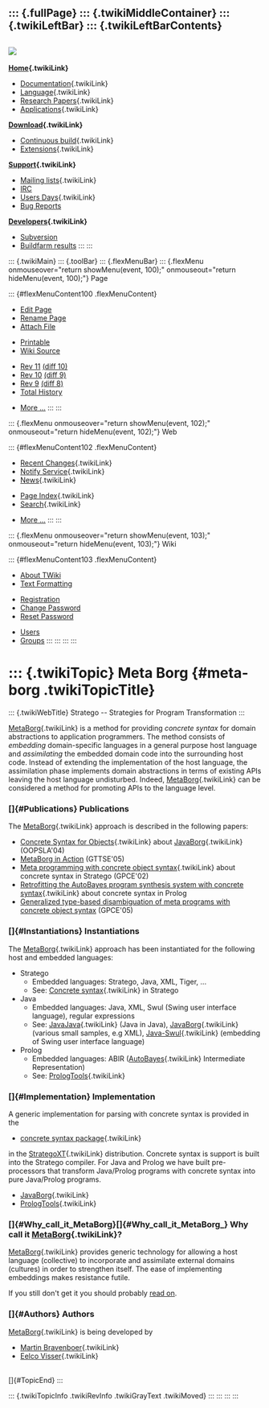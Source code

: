 ::: {.fullPage}
::: {.twikiMiddleContainer}
::: {.twikiLeftBar}
::: {.twikiLeftBarContents}
  ----------------------------------------------------------------------------------
  [![](../pub/Stratego/StrategoLogo/StrategoLogoTextlessWhite-100px.png)](WebHome)
  ----------------------------------------------------------------------------------

**[Home](WebHome){.twikiLink}**

-   [Documentation](StrategoDocumentation){.twikiLink}
-   [Language](StrategoLanguage){.twikiLink}
-   [Research Papers](StrategoPublications){.twikiLink}
-   [Applications](StrategoApplication){.twikiLink}

**[Download](StrategoDownload){.twikiLink}**

-   [Continuous build](ContinuousBuild){.twikiLink}
-   [Extensions](AdditionalPackageDownload){.twikiLink}

**[Support](StrategoSupport){.twikiLink}**

-   [Mailing lists](MailingList){.twikiLink}
-   [IRC](irc://irc.freenode.net/#stratego)
-   [Users Days](StrategoUsersDay){.twikiLink}
-   [Bug Reports](http://yellowgrass.org/project/StrategoXT)

**[Developers](StrategoDev){.twikiLink}**

-   [Subversion](https://svn.strategoxt.org/repos/StrategoXT/strategoxt/trunk)
-   [Buildfarm
    results](http://hydra.nixos.org/jobset/strategoxt/strategoxt-release/all)
:::
:::

::: {.twikiMain}
::: {.toolBar}
::: {.flexMenuBar}
::: {.flexMenu onmouseover="return showMenu(event, 100);" onmouseout="return hideMenu(event, 100);"}
Page

::: {#flexMenuContent100 .flexMenuContent}
-   [Edit
    Page](http://www.program-transformation.org/edit/Stratego/MetaBorg?t=1536825457)
-   [Rename
    Page](http://www.program-transformation.org/rename/Stratego/MetaBorg)
-   [Attach
    File](http://www.program-transformation.org/attach/Stratego/MetaBorg)

<!-- -->

-   [Printable](http://www.program-transformation.org/view/Stratego/MetaBorg?skin=print.pattern)
-   [Wiki
    Source](http://www.program-transformation.org/view/Stratego/MetaBorg?skin=text&raw=on&contenttype=text/plain)

<!-- -->

-   [Rev
    11](http://www.program-transformation.org/view/Stratego/MetaBorg?rev=1.11)
    [(diff 10)](http://www.program-transformation.org/rdiff/Stratego/MetaBorg?rev1=1.11&rev2=1.10)
-   [Rev
    10](http://www.program-transformation.org/view/Stratego/MetaBorg?rev=1.10)
    [(diff 9)](http://www.program-transformation.org/rdiff/Stratego/MetaBorg?rev1=1.10&rev2=1.9)
-   [Rev
    9](http://www.program-transformation.org/view/Stratego/MetaBorg?rev=1.9)
    [(diff 8)](http://www.program-transformation.org/rdiff/Stratego/MetaBorg?rev1=1.9&rev2=1.8)
-   [Total
    History](http://www.program-transformation.org/rdiff/Stratego/MetaBorg)

<!-- -->

-   [More
    \...](http://www.program-transformation.org/oops/Stratego/MetaBorg?template=oopsmore&param1=1.11&param2=1.11)
:::
:::

::: {.flexMenu onmouseover="return showMenu(event, 102);" onmouseout="return hideMenu(event, 102);"}
Web

::: {#flexMenuContent102 .flexMenuContent}
-   [Recent Changes](WebChanges){.twikiLink}
-   [Notify Service](WebNotify){.twikiLink}
-   [News](WebNews){.twikiLink}

<!-- -->

-   [Page Index](WebIndex){.twikiLink}
-   [Search](WebSearch){.twikiLink}

<!-- -->

-   [More
    \...](http://www.program-transformation.org/oops/Stratego/MetaBorg?template=oopsmore&param1=1.11&param2=1.11)
:::
:::

::: {.flexMenu onmouseover="return showMenu(event, 103);" onmouseout="return hideMenu(event, 103);"}
Wiki

::: {#flexMenuContent103 .flexMenuContent}
-   [About
    TWiki](http://www.program-transformation.org/view/TWiki/WebHome)
-   [Text
    Formatting](http://www.program-transformation.org/view/TWiki/TextFormattingRules)

<!-- -->

-   [Registration](http://www.program-transformation.org/view/TWiki/TWikiRegistration)
-   [Change
    Password](http://www.program-transformation.org/view/TWiki/ChangePassword)
-   [Reset
    Password](http://www.program-transformation.org/view/TWiki/ResetPassword)

<!-- -->

-   [Users](http://www.program-transformation.org/view/Main/TWikiUsers)
-   [Groups](http://www.program-transformation.org/view/Main/TWikiGroups)
:::
:::
:::
:::

::: {.twikiTopic}
Meta Borg {#meta-borg .twikiTopicTitle}
=========

::: {.twikiWebTitle}
Stratego \-- Strategies for Program Transformation
:::

[MetaBorg](MetaBorg){.twikiLink} is a method for providing *concrete
syntax* for domain abstractions to application programmers. The method
consists of *embedding* domain-specific languages in a general purpose
host language and *assimilating* the embedded domain code into the
surrounding host code. Instead of extending the implementation of the
host language, the assimilation phase implements domain abstractions in
terms of existing APIs leaving the host language undisturbed. Indeed,
[MetaBorg](MetaBorg){.twikiLink} can be considered a method for
promoting APIs to the language level.

### []{#Publications} Publications

The [MetaBorg](MetaBorg){.twikiLink} approach is described in the
following papers:

-   [Concrete Syntax for
    Objects](http://www.program-transformation.org/Stratego/ConcreteSyntaxForObjects){.twikiLink}
    about [JavaBorg](JavaBorg){.twikiLink} (OOPSLA\'04)
-   [MetaBorg in
    Action](http://www.cs.uu.nl/wiki/Visser/MetaBorgInAction)
    (GTTSE\'05)
-   [Meta programming with concrete object
    syntax](MetaProgrammingWithConcreteObjectSyntax){.twikiLink} about
    concrete syntax in Stratego (GPCE\'02)
-   [Retrofitting the AutoBayes program synthesis system with concrete
    syntax](RetrofittingTheAutoBayesProgramSynthesisSystemWithConcreteSyntax){.twikiLink}
    about concrete syntax in Prolog
-   [Generalized type-based disambiguation of meta programs with
    concrete object
    syntax](http://www.cs.uu.nl/wiki/Visser/GeneralizedTypeBasedDisambiguationOfMetaProgramsWithConcreteObjectSyntax)
    (GPCE\'05)

### []{#Instantiations} Instantiations

The [MetaBorg](MetaBorg){.twikiLink} approach has been instantiated for
the following host and embedded languages:

-   Stratego
    -   Embedded languages: Stratego, Java, XML, Tiger, \...
    -   See: [Concrete syntax](ConcreteSyntax){.twikiLink} in Stratego
-   Java
    -   Embedded languages: Java, XML, Swul (Swing user interface
        language), regular expressions
    -   See: [JavaJava](JavaJava){.twikiLink} (Java in Java),
        [JavaBorg](JavaBorg){.twikiLink} (various small samples, e.g
        XML), [Java-Swul](Java-Swul){.twikiLink} (embedding of Swing
        user interface language)
-   Prolog
    -   Embedded languages: ABIR ([AutoBayes](AutoBayes){.twikiLink}
        Intermediate Representation)
    -   See: [PrologTools](PrologTools){.twikiLink}

### []{#Implementation} Implementation

A generic implementation for parsing with concrete syntax is provided in
the

-   [concrete syntax package](ConcreteSyntaxPackage){.twikiLink}

in the [StrategoXT](StrategoXT){.twikiLink} distribution. Concrete
syntax is support is built into the Stratego compiler. For Java and
Prolog we have built pre-processors that transform Java/Prolog programs
with concrete syntax into pure Java/Prolog programs.

-   [JavaBorg](JavaBorg){.twikiLink}
-   [PrologTools](PrologTools){.twikiLink}

### []{#Why_call_it_MetaBorg}[]{#Why_call_it_MetaBorg_} Why call it [MetaBorg](MetaBorg){.twikiLink}?

[MetaBorg](MetaBorg){.twikiLink} provides generic technology for
allowing a host language (collective) to incorporate and assimilate
external domains (cultures) in order to strengthen itself. The ease of
implementing embeddings makes resistance futile.

If you still don\'t get it you should probably [read
on](http://www.startrek.com/startrek/view/library/aliens/article/70558.html).

### []{#Authors} Authors

[MetaBorg](MetaBorg){.twikiLink} is being developed by

-   [Martin Bravenboer](../Main/MartinBravenboer){.twikiLink}
-   [Eelco Visser](../Main/EelcoVisser){.twikiLink}

\
[]{#TopicEnd}
:::

::: {.twikiTopicInfo .twikiRevInfo .twikiGrayText .twikiMoved}
:::
:::
:::
:::

